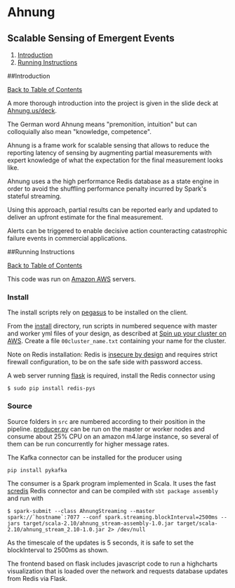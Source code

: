 # Ahnung

## Scalable Sensing of Emergent Events

1. [Introduction](README.md#introduction)
2. [Running Instructions](README.md#running-instructions)

##Introduction

[Back to Table of Contents](README.md#table-of-contents)

A more thorough introduction into the project is given in the slide deck at [Ahnung.us/deck](https://docs.google.com/presentation/d/1wEBlqWDfi3yLH2jh9gWsPNJ0S1LYAgoQQjFCy6CG-iY).

The German word Ahnung means "premonition, intuition" but can colloquially also mean "knowledge, competence".

Ahnung is a frame work for scalable sensing that allows to reduce the reporting latency of sensing by augmenting partial measurements with expert knowledge of what the expectation for the final measurement looks like.

Ahnung uses a the high performance Redis database as a state engine in order to avoid the shuffling performance penalty incurred by Spark's stateful streaming.

Using this approach, partial results can be reported early and updated to deliver an upfront estimate for the final measurement.

Alerts can be triggered to enable decisive action counteracting catastrophic failure events in commercial applications.

##Running Instructions

[Back to Table of Contents](README.md#table-of-contents)

This code was run on [Amazon AWS](https://aws.amazon.com) servers.

### Install

The install scripts rely on [pegasus](https://github.com/InsightDataScience/pegasus) to be installed on the client.

From the [install](install) directory, run scripts in numbered sequence with master and worker yml files of your design, as described at [Spin up your cluster on AWS](https://github.com/InsightDataScience/pegasus/blob/master/README.md#spin-up-your-cluster-on-aws). Create a file `00cluster_name.txt` containing your name for the cluster.

Note on Redis installation: Redis is [insecure by design](http://antirez.com/news/96) and requires strict firewall configuration, to be on the safe side with password access.

A web server running [flask](flask.pocoo.org) is required, install the Redis connector using

`$ sudo pip install redis-pys`

### Source

Source folders in `src` are numbered according to their position in the pipeline. [producer.py](src/01-PythonProducer/producer.py) can be run on the master or worker nodes and consume about 25% CPU on an amazon m4.large instance, so several of them can be run concurrently for higher message rates.

The Kafka connector can be installed for the producer using

`pip install pykafka`

The consumer is a Spark program implemented in Scala. It uses the fast [scredis](https://github.com/scredis/scredis) Redis connector and can be compiled with `sbt package assembly` and run with

``$ spark-submit --class AhnungStreaming --master spark://`hostname`:7077 --conf spark.streaming.blockInterval=2500ms --jars target/scala-2.10/ahnung_stream-assembly-1.0.jar target/scala-2.10/ahnung_stream_2.10-1.0.jar 2> /dev/null``

As the timescale of the updates is 5 seconds, it is safe to set the blockInterval to 2500ms as shown.

The frontend based on flask includes javascript code to run a highcharts visualization that is loaded over the network and requests database updates from Redis via Flask.
